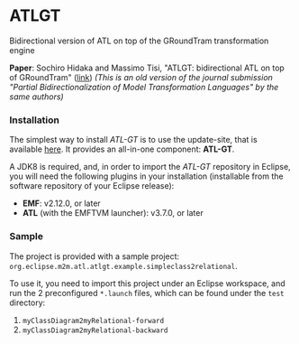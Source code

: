 # ATLGT
Bidirectional version of ATL on top of the GRoundTram transformation engine

**Paper**: Sochiro Hidaka and Massimo Tisi, "ATLGT: bidirectional ATL on top of GRoundTram" ([link](http://www.prg.nii.ac.jp/members/hidaka/papers/esop2016_long.pdf))
_(This is an old version of the journal submission "Partial Bidirectionalization of Model Transformation Languages" by the same authors)_

### Installation

The simplest way to install _ATL-GT_ is to use the update-site, that is available [here](https://atlanmod.github.io/ATLGT/releases/). It provides an all-in-one component: **ATL-GT**.

A JDK8 is required, and, in order to import the _ATL-GT_ repository in Eclipse, you will need the following plugins in your installation (installable from the software repository of your Eclipse release):

- **EMF**: v2.12.0, or later
- **ATL** (with the EMFTVM launcher): v3.7.0, or later

### Sample

The project is provided with a sample project: `org.eclipse.m2m.atl.atlgt.example.simpleclass2relational`.

To use it, you need to import this project under an Eclipse workspace, and run the 2 preconfigured `*.launch` files, which can be found under the `test` directory:

1. `myClassDiagram2myRelational-forward`
2. `myClassDiagram2myRelational-backward`
